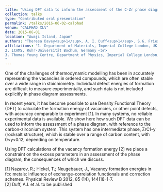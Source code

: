 ```yaml
---
title: "Using DFT data to inform the assessment of the C-Zr phase diagram"
collection: talks
type: "Contributed oral presentation"
permalink: /talks/2016-06-02-calphad
venue: "CALPHAD XLV"
date: 2015-06-01
location: "Awaji Island, Japan"
authors: "Theresa Davey<sup>1</sup>, A. I. Duff<sup>1</sup>, S.G. Fries<sup>2</sup>, M.W. Finnis<sup>1,3</sup>"
affiliations: "1. Department of Materials, Imperial College London, UK <br>
2. ICAMS, Ruhr-Universität Bochum, Germany <br>
3. Thomas Young Centre, Department of Physics, Imperial College London, UK
"
---
```

One of the challenges of thermodynamic modelling has been in accurately representing the vacancies in ordered compounds, which are often stable over a wide range in stoichiometry. Individual defect energies of formation are difficult to measure experimentally, and such data is not included explicitly in phase diagram assessments.

In recent years, it has become possible to use Density Functional Theory (DFT) to calculate the formation energy of vacancies, or other point defects, with accuracy comparable to experiment [1]. In many systems, no reliable experimental data is available. We show here how such DFT data can be used to inform the assessment of a phase diagram, with reference to the carbon-zirconium system. This system has one intermediate phase, ZrC1-y (rocksalt structure), which is stable over a range of carbon content, with 0\<y\<0.12, depending on temperature.

Using DFT calculations of the vacancy formation energy [2] we place a constraint on the excess parameters in an assessment of the phase diagram, the consequences of which we discuss.

[1] Nazarov, R.; Hickel, T.; Neugebauer, J., Vacancy formation energies in fcc metals: Influence of exchange-correlation functionals and correction schemes. Physical Review B 2012, 85 (14), 144118-1-7.  
[2] Duff, A.I. et al. to be published  






